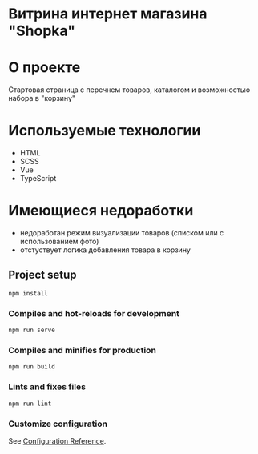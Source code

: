 # Витрина интернет магазина "Shopka"

# О проекте

Стартовая страница с перечнем товаров, каталогом и возможностью набора в "корзину"

# Используемые технологии

<ul>
  <li>HTML</li>
  <li>SCSS</li>
  <li>Vue</li>
  <li>TypeScript</li>
</ul>
  
# Имеющиеся недоработки

<ul>
<li>недоработан режим визуализации товаров (списком или с использованием фото)</li>
<li>отстуствует логика добавления товара в корзину</li>
</ul>

## Project setup
```
npm install
```

### Compiles and hot-reloads for development
```
npm run serve
```

### Compiles and minifies for production
```
npm run build
```

### Lints and fixes files
```
npm run lint
```

### Customize configuration
See [Configuration Reference](https://cli.vuejs.org/config/).
